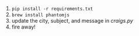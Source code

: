 
1. `pip install -r requirements.txt`
2. `brew install phantomjs`
3. update the city, subject, and message in *craigs.py*
4. fire away!

